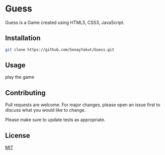 # Guess

Guess is a Game created using HTML5, CSS3, JavaScript.

## Installation

```bash
git clone https://github.com/SenayYakut/Guess.git
```

## Usage

 play the game 

## Contributing
Pull requests are welcome. For major changes, please open an issue first to discuss what you would like to change.

Please make sure to update tests as appropriate.

## License
[MIT](https://choosealicense.com/licenses/mit/)
